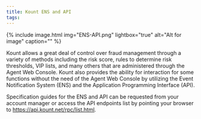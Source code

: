```yaml
---
title: Kount ENS and API 
tags:
---
```


{% include image.html img="ENS-API.png" lightbox="true" alt="Alt for image" caption="" %}


Kount allows a great deal of control over fraud management through a variety of methods including the risk score, rules to determine risk thresholds, VIP lists, and many others that are administered through the Agent Web Console. Kount also provides the ability for interaction for some functions without the need of the Agent Web Console by utilizing the Event Notification System (ENS) and the Application Programming Interface (API).

Specification guides for the ENS and API can be requested from your account manager or access the API endpoints list by pointing your browser to https://api.kount.net/rpc/list.html.

